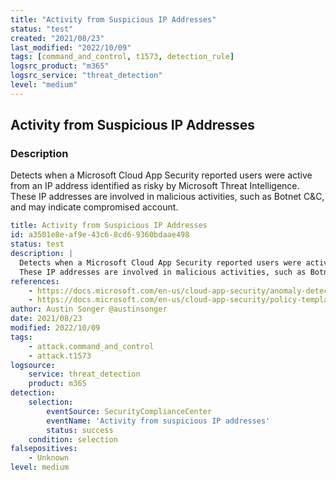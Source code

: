 ```yaml
---
title: "Activity from Suspicious IP Addresses"
status: "test"
created: "2021/08/23"
last_modified: "2022/10/09"
tags: [command_and_control, t1573, detection_rule]
logsrc_product: "m365"
logsrc_service: "threat_detection"
level: "medium"
---
```


## Activity from Suspicious IP Addresses

### Description

Detects when a Microsoft Cloud App Security reported users were active from an IP address identified as risky by Microsoft Threat Intelligence.
These IP addresses are involved in malicious activities, such as Botnet C&C, and may indicate compromised account.


```yml
title: Activity from Suspicious IP Addresses
id: a3501e8e-af9e-43c6-8cd6-9360bdaae498
status: test
description: |
  Detects when a Microsoft Cloud App Security reported users were active from an IP address identified as risky by Microsoft Threat Intelligence.
  These IP addresses are involved in malicious activities, such as Botnet C&C, and may indicate compromised account.
references:
    - https://docs.microsoft.com/en-us/cloud-app-security/anomaly-detection-policy
    - https://docs.microsoft.com/en-us/cloud-app-security/policy-template-reference
author: Austin Songer @austinsonger
date: 2021/08/23
modified: 2022/10/09
tags:
    - attack.command_and_control
    - attack.t1573
logsource:
    service: threat_detection
    product: m365
detection:
    selection:
        eventSource: SecurityComplianceCenter
        eventName: 'Activity from suspicious IP addresses'
        status: success
    condition: selection
falsepositives:
    - Unknown
level: medium

```

